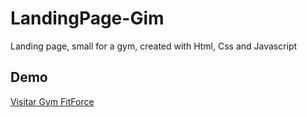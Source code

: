 # LandingPage-Gim


Landing page, small for a gym, created with Html, Css and Javascript 


## Demo

[Visitar Gym FitForce](https://67282a3392df7591282d3843--gym-fitforce.netlify.app/)
